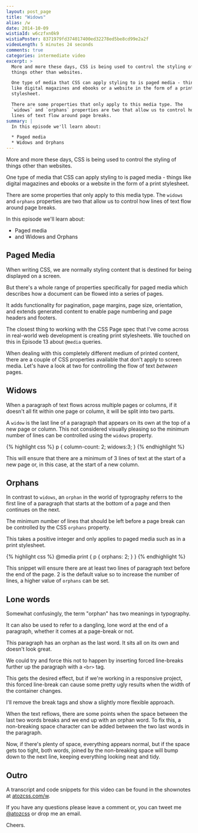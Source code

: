 ```yaml
---
layout: post_page
title: "Widows"
alias: /w
date: 2014-10-09
wistiaId: w6czfxn0k9
wistiaPoster: 8371979fd374017400ed32278ed5be8cd99e2a2f
videoLength: 5 minutes 24 seconds
comments: true
categories: intermediate video
excerpt: >
  More and more these days, CSS is being used to control the styling of
  things other than websites.

  One type of media that CSS can apply styling to is paged media - things
  like digital magazines and ebooks or a website in the form of a print
  stylesheet.

  There are some properties that only apply to this media type. The
  `widows` and `orphans` properties are two that allow us to control how
  lines of text flow around page breaks.
summary: |
  In this episode we'll learn about:

  * Paged media
  * Widows and Orphans
---
```


More and more these days, CSS is being used to control the styling of
things other than websites.

One type of media that CSS can apply styling to is paged media - things
like digital magazines and ebooks or a website in the form of a print
stylesheet.

There are some properties that only apply to this media type. The
`widows` and `orphans` properties are two that allow us to control how
lines of text flow around page breaks.

In this episode we'll learn about:

* Paged media
* and Widows and Orphans

## Paged Media

When writing CSS, we are normally styling content that is destined for
being displayed on a screen. 

But there's a whole range of properties specifically for paged media which
describes how a document can be flowed into a series of pages.

It adds functionality for pagination, page margins, page size,
orientation, and extends generated content to enable page numbering and
page headers and footers.

The closest thing to working with the CSS Page spec that I've come
across in real-world web development is creating print stylesheets. We
touched on this in Episode 13 about `@media` queries.

When dealing with this completely different medium of printed content,
there are a couple of CSS properties available that don't apply to
screen media. Let's have a look at two for controlling the flow of text
*between* pages.

## Widows

When a paragraph of text flows across multiple pages or columns, if it
doesn't all fit within one page or column, it will be split into two
parts.

A `widow` is the last line of a paragraph that appears on its own at the
top of a new page or column. This not considered visually pleasing so
the minimum number of lines can be controlled using the `widows`
property.

{% highlight css %}
p {
	column-count: 2;
	widows:3;
}
{% endhighlight %}

This will ensure that there are a minimum of 3 lines of text at the
start of a new page or, in this case, at the start of a new column.

## Orphans

In contrast to `widows`, an `orphan` in the world of typrography referrs
to the first line of a paragraph that starts at the bottom of a page and
then continues on the next.

The minimum number of lines that should be left before a page break can
be controlled by the CSS `orphans` property.

This takes a positive integer and only applies to paged media such as in
a print stylesheet.

{% highlight css %}
@media print {
	p {
		orphans: 2;
	}
}
{% endhighlight %}

This snippet will ensure there are at least two lines of paragraph text
before the end of the page. 2 is the default value so to increase the
number of lines, a higher value of `orphans` can be set.

## Lone words

Somewhat confusingly, the term "orphan" has two meanings in typography.

It can also be used to refer to a dangling, lone word at the end of
a paragraph, whether it comes at a page-break or not.

This paragraph has an orphan as the last word. It sits all on its own
and doesn't look great.

We could try and force this not to happen by inserting forced
line-breaks further up the paragraph with a `<br>` tag.

This gets the desired effect, but if we're working in a responsive
project, this forced line-break can cause some pretty ugly results when
the width of the container changes.

I'll remove the break tags and show a slightly more flexible approach.

When the text reflows, there are some points when the space between the
last two words breaks and we end up with an orphan word. To fix this,
a non-breaking space character can be added between the two last words
in the paragraph.

Now, if there's plenty of space, everything appears normal, but if the
space gets too tight, both words, joined by the non-breaking space will
bump down to the next line, keeping everything looking neat and tidy.

## Outro

A transcript and code snippets for this video can be found in the
shownotes at [atozcss.com/w](http://www.atozcss.com/w).

If you have any questions please leave a comment or, you can tweet me
[@atozcss](http://www.twitter.com/atozcss) or drop me an
email.

Cheers.
